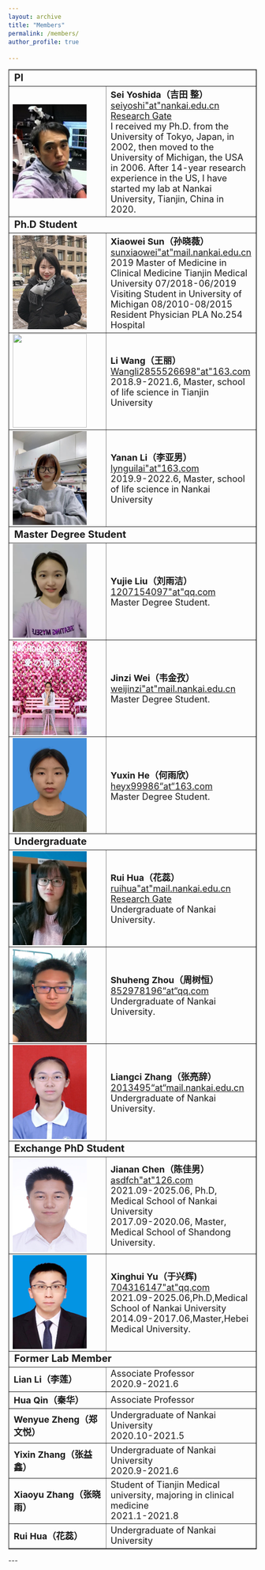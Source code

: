 ```yaml
---
layout: archive
title: "Members"
permalink: /members/
author_profile: true

---
```

<table border= "1px">
     <tr align="left">
        <td style="font-size:20px" colspan="2" width="265">
            <B>PI</B>
          </td>
    </tr>
    <tr>
        <td width="65">
            <img src="../images/sei.png" style="float:left;" width="150px" height="190px">
        </td>
        <td style="font-size:18px" width="200">
            <B>Sei Yoshida（吉田 整）</B><br>
            <a href="" title="mail">seiyoshi"at"nankai.edu.cn</a><br>
            <a href="https://www.researchgate.net/profile/Sei_Yoshida" title="Research Gate Page" target="_blank">Research Gate</a><br>
            I received my Ph.D. from the University of Tokyo, Japan, in 2002, then moved to the University of Michigan, the USA in 2006. After 14-year research experience in the US, I have started my lab at Nankai University, Tianjin, China in 2020.<br>
        </td>
    </tr >
     <tr align="left">
        <td style="font-size:20px" colspan="2" width="265">
            <B>Ph.D Student</B>
          </td>
     </tr>
    <tr>
        <td width="85">
            <img src="../images/xiaowei.png" style="float:left;" width="150px" height="190px">
        </td>
        <td style="font-size:18px" width="200">
            <B>Xiaowei Sun（孙晓薇）</B><br>
            <a href="" title="mail">sunxiaowei"at"mail.nankai.edu.cn</a><br>
            2019 Master of Medicine in Clinical Medicine Tianjin Medical University 07/2018-06/2019 Visiting Student in University of Michigan 08/2010-08/2015 Resident Physician PLA No.254 Hospital<br>
        </td>
    </tr>
     <tr>
        <td width="85">
            <img src="../images/wangli.png" style="float:left;" width="150px" height="190px">
        </td>
        <td style="font-size:18px" width="200">
            <B>Li Wang（王丽）</B><br>
            <a href="" title="mail">Wangli2855526698"at"163.com</a><br>
            2018.9-2021.6, Master, school of life science in Tianjin University<br>
        </td>
    </tr>
     <tr>
        <td width="85">
            <img src="../images/yanan.jpeg" style="float:left;" width="150px" height="190px">
        </td>
        <td style="font-size:18px" width="200">
            <B>Yanan Li（李亚男）</B><br>
            <a href="" title="mail">lynguilai"at"163.com</a><br>
            2019.9-2022.6, Master, school of life science in Nankai University<br>
        </td>
    </tr>
     <tr align="left">
        <td style="font-size:20px" colspan="2" width="265">
            <B>Master Degree Student</B>
          </td>
     </tr>
    <tr>
        <td width="65">
            <img src="../images/yujie.jpg" style="float:left;" width="150px" height="190px">
        </td>
        <td style="font-size:18px" width="200">
            <B>Yujie Liu（刘雨洁）</B><br>
            <a href="" title="mail">1207154097"at"qq.com</a><br>
            Master Degree Student.<br>
        </td>     
    </tr>
     <tr>
        <td width="65">
            <img src="../images/jinzi.jpg" style="float:left;" width="150px" height="190px">
        </td>
        <td style="font-size:18px" width="200">
            <B>Jinzi Wei（韦金孜）</B><br>
            <a href="" title="mail">weijinzi"at"mail.nankai.edu.cn</a><br>
            Master Degree Student.<br>
        </td>     
    </tr>
          <tr>
        <td width="65">
            <img src="../images/yuxin.jpeg" style="float:left;" width="150px" height="190px">
        </td>
        <td style="font-size:18px" width="200">
            <B>Yuxin He（何雨欣）</B><br>
            <a href="" title="mail">heyx99986“at“163.com</a><br>
            Master Degree Student.<br>
        </td>     
    </tr>
    <tr align="left">
        <td style="font-size:20px" colspan="2" width="265">
            <B>Undergraduate</B>
          </td>
     </tr>
    <tr>
        <td width="65">
            <img src="../images/hayley.jpg" style="float:left;" width="150px" height="190px">
        </td>
        <td style="font-size:18px" width="200">
            <B>Rui Hua（花蕊）</B><br>
            <a href="" title="mail">ruihua"at"mail.nankai.edu.cn</a><br>
             <a href="https://www.researchgate.net/profile/Rui-Hua" title="Research Gate Page" target="_blank">Research Gate</a><br>
            Undergraduate of Nankai University.<br>
        </td>     
    </tr>
     <tr>
        <td width="65">
            <img src="../images/zhoushuheng.jpg" style="float:left;" width="150px" height="190px">
        </td>
        <td style="font-size:18px" width="200">
            <B>Shuheng Zhou（周树恒）</B><br>
            <a href="" title="mail">852978196“at“qq.com</a><br>
            Undergraduate of Nankai University.<br>
              </td>     
    </tr>
     <tr>
        <td width="65">
            <img src="../images/zlc.jpeg" style="float:left;" width="150px" height="190px">
        </td>
        <td style="font-size:18px" width="200">
            <B>Liangci Zhang（张亮辞）</B><br>
            <a href="" title="mail">2013495“at“mail.nankai.edu.cn</a><br>
            Undergraduate of Nankai University.<br>
              </td>     
    </tr>
    <tr align="left">
        <td style="font-size:20px" colspan="2" width="265">
            <B>Exchange PhD Student</B>
          </td>
     </tr>
    <tr>
        <td width="65">
            <img src="../images/chenjianan.jpeg" style="float:left;" width="150px" height="190px">
        </td>
        <td style="font-size:18px" width="200">
            <B>Jianan Chen（陈佳男）</B><br>
            <a href="" title="mail">asdfch"at"126.com</a><br>
            2021.09-2025.06, Ph.D, Medical School of Nankai University<br>
            2017.09-2020.06, Master, Medical School of Shandong University.<br>
        </td>
     </tr>
    <tr>
        <td width="65">
            <img src="../images/yxh.png" style="float:left;" width="150px" height="190px">
        </td>
        <td style="font-size:18px" width="200">
            <B>Xinghui Yu（于兴辉) </B><br>
            <a href="" title="mail">704316147"at"qq.com</a><br>
            2021.09-2025.06,Ph.D,Medical School of Nankai University<br>
            2014.09-2017.06,Master,Hebei Medical University.<br>
        </td>
     </tr>
        <tr align="left">
         <td style="font-size:20px" colspan="2" width="265">
             <B>Former Lab Member</B>
           </td>
      </tr>
       <tr>
        <td style="font-size:18px" width="200">
            <B>Lian Li（李莲）</B><br>
        </td>
        <td style="font-size:18px" width="200">
             Associate Professor<br> 
             2020.9-2021.6<br>
        </td> 
     </tr>
       <tr>
        <td style="font-size:18px" width="200">
            <B>Hua Qin（秦华）</B><br>
        </td>
        <td style="font-size:18px" width="200">
             Associate Professor<br> 
        </td> 
    </tr>
      <tr>
        <td style="font-size:18px" width="200">
            <B>Wenyue Zheng（郑文悦）</B><br>
        </td>
        <td style="font-size:18px" width="200">
            Undergraduate of Nankai University<br> 
            2020.10-2021.5<br>
        </td>     
    </tr>
    <tr> 
        <td style="font-size:18px" width="200">
            <B>Yixin Zhang（张益鑫）</B><br>        
         </td>
        <td style="font-size:18px" width="200">
            Undergraduate of Nankai University<br> 
            2020.9-2021.6<br>
        </td>   
    </tr>
    <tr>
        <td style="font-size:18px" width="200">
            <B>Xiaoyu Zhang（张晓雨）</B><br>        
         </td>
        <td style="font-size:18px" width="200">
            Student of Tianjin Medical university, majoring in clinical medicine<br> 
            2021.1-2021.8<br>
        </td>   
    </tr>
    <tr>
        <td style="font-size:18px" width="200">
            <B>Rui Hua（花蕊）</B><br>
         </td>
        <td style="font-size:18px" width="200">
            Undergraduate of Nankai University<br> 
        </td>   
    </tr>
    </table>
---
    
